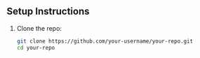 ## Setup Instructions 

1. Clone the repo:
   ```bash
   git clone https://github.com/your-username/your-repo.git
   cd your-repo
